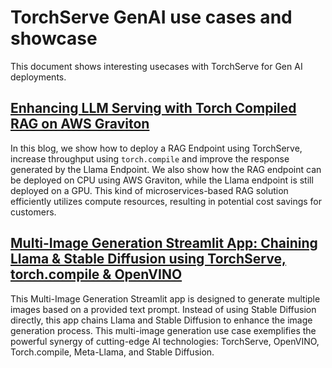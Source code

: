 # TorchServe GenAI use cases and showcase

This document shows interesting usecases with TorchServe for Gen AI deployments.

## [Enhancing LLM Serving with Torch Compiled RAG on AWS Graviton](https://pytorch.org/serve/enhancing_llm_serving_compile_rag.html)

In this blog, we show how to deploy a RAG Endpoint using TorchServe, increase throughput using `torch.compile` and improve the response generated by the Llama Endpoint. We also show how the RAG endpoint can be deployed on CPU using AWS Graviton, while the Llama endpoint is still deployed on a GPU. This kind of microservices-based RAG solution efficiently utilizes compute resources, resulting in potential cost savings for customers.

## [Multi-Image Generation Streamlit App: Chaining Llama & Stable Diffusion using TorchServe, torch.compile & OpenVINO](https://pytorch.org/serve/llm_diffusion_serving_app.html)

This Multi-Image Generation Streamlit app is designed to generate multiple images based on a provided text prompt. Instead of using Stable Diffusion directly, this app chains Llama and Stable Diffusion to enhance the image generation process. This multi-image generation use case exemplifies the powerful synergy of cutting-edge AI technologies: TorchServe, OpenVINO, Torch.compile, Meta-Llama, and Stable Diffusion. 
